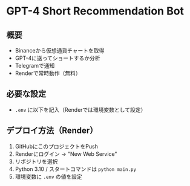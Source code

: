 # GPT-4 Short Recommendation Bot

## 概要
- Binanceから仮想通貨チャートを取得
- GPT-4に送ってショートするか分析
- Telegramで通知
- Renderで常時動作（無料）

## 必要な設定
- `.env` に以下を記入（Renderでは環境変数として設定）

## デプロイ方法（Render）
1. GitHubにこのプロジェクトをPush
2. Renderにログイン → "New Web Service"
3. リポジトリを選択
4. Python 3.10 / スタートコマンドは `python main.py`
5. 環境変数に `.env` の値を設定
